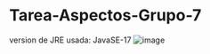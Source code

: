 # Tarea-Aspectos-Grupo-7

version de JRE usada: JavaSE-17
![image](https://user-images.githubusercontent.com/107769722/199858193-6dbb4a2b-c298-4035-be1b-6844409bc20c.png)
